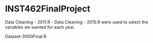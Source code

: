 # INST462FinalProject

Data Cleaning - 2011.R - Data Cleaning - 2015.R were used to select the variables we wanted for each year. 

Dataset-3000Final.R 




